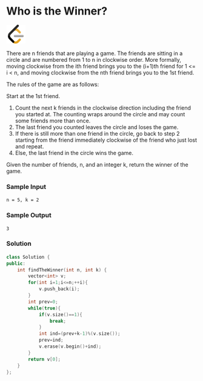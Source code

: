 # Who is the Winner? 
<a href="https://leetcode.com/problems/find-the-winner-of-the-circular-game/description/">
  <img src="../lib/leetcode-3628885-3030025.webp" width="50"/>
</a>

There are n friends that are playing a game. The friends are sitting in a circle and are numbered from 1 to n in clockwise order. More formally, moving clockwise from the ith friend brings you to the (i+1)th friend for 1 <= i < n, and moving clockwise from the nth friend brings you to the 1st friend.

The rules of the game are as follows:

Start at the 1st friend.
1. Count the next k friends in the clockwise direction including the friend you started at. The counting wraps around the circle and may count some friends more than once.
2. The last friend you counted leaves the circle and loses the game.
3. If there is still more than one friend in the circle, go back to step 2 starting from the friend immediately clockwise of the friend who just lost and repeat.
4. Else, the last friend in the circle wins the game.
   
Given the number of friends, n, and an integer k, return the winner of the game.

### Sample Input
```
n = 5, k = 2
```
### Sample Output
```
3
```

### Solution
```cpp
class Solution {
public:
    int findTheWinner(int n, int k) {
        vector<int> v;
        for(int i=1;i<=n;++i){
            v.push_back(i);
        }
        int prev=0;
        while(true){
            if(v.size()==1){
                break;
            }
            int ind=(prev+k-1)%(v.size());
            prev=ind;
            v.erase(v.begin()+ind);
        }
        return v[0];
    }
};
```
